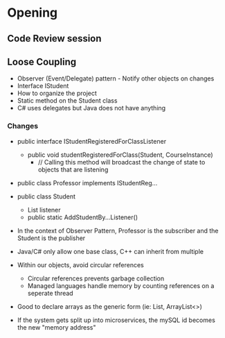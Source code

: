 # Opening
## Code Review session
## Loose Coupling
- Observer (Event/Delegate) pattern - Notify other objects on changes
- Interface IStudent
- How to organize the project 
- Static method on the Student class
- C# uses delegates but Java does not have anything

### Changes
- public interface IStudentRegisteredForClassListener
    - public void studentRegisteredForClass(Student, CourseInstance)
        - // Calling this method will broadcast the change of state to objects that are listening
- public class Professor implements IStudentReg...
- public class Student
    - List<Student> listener
    - public static AddStudentBy...Listener(<IStudentRegistererdForClassListener>) 

- In the context of Observer Pattern, Professor is the subscriber and the Student is the publisher  

- Java/C# only allow one base class, C++ can inherit from multiple
- Within our objects, avoid circular references
    - Circular references prevents garbage collection
    - Managed languages handle memory by counting references on a seperate thread
- Good to declare arrays as the generic form (ie: List, ArrayList<>)

- If the system gets split up into microservices, the mySQL id becomes the new "memory address"
